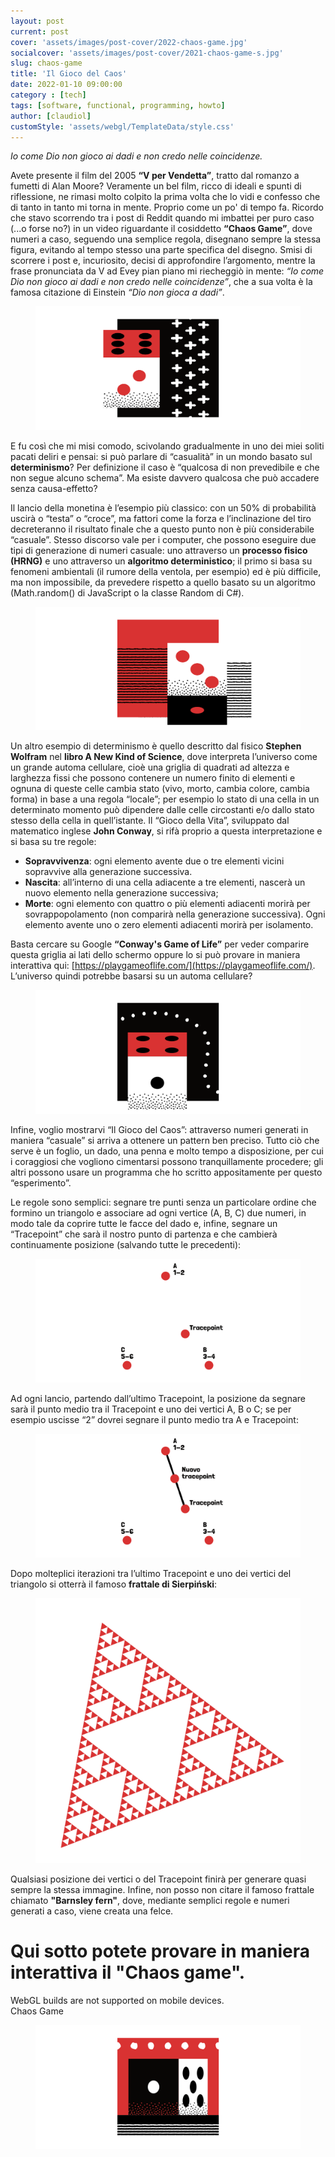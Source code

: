 ```yaml
---
layout: post
current: post
cover: 'assets/images/post-cover/2022-chaos-game.jpg'
socialcover: 'assets/images/post-cover/2021-chaos-game-s.jpg'
slug: chaos-game
title: 'Il Gioco del Caos'
date: 2022-01-10 09:00:00
category : [tech]
tags: [software, functional, programming, howto]
author: [claudiol]
customStyle: 'assets/webgl/TemplateData/style.css'
---
```


<cite>Io come Dio non gioco ai dadi e non credo nelle coincidenze.</cite>

Avete presente il film del 2005 **“V per Vendetta”**, tratto dal romanzo a fumetti di Alan Moore? Veramente un bel film, ricco di ideali e spunti di riflessione, ne rimasi molto colpito la prima volta che lo vidi e confesso che di tanto in tanto mi torna in mente. Proprio come un po' di tempo fa. Ricordo che stavo scorrendo tra i post di Reddit quando mi imbattei per puro caso (...o forse no?) in un video riguardante il cosiddetto **“Chaos Game”**, dove numeri a caso, seguendo una semplice regola, disegnano sempre la stessa figura, evitando al tempo stesso una parte specifica del disegno. Smisi di scorrere i post e, incuriosito, decisi di approfondire l’argomento, mentre la frase pronunciata da V ad Evey pian piano mi riecheggiò in mente: *“Io come Dio non gioco ai dadi e non credo nelle coincidenze”*, che a sua volta è la famosa citazione di Einstein *“Dio non gioca a dadi”*.

<figure style="text-align:center"><img src="/assets/images/post-content/chaos-game/chaos-game_s_001.png" alt="Chaos game" /></figure>

E fu così che mi misi comodo, scivolando gradualmente in uno dei miei soliti pacati deliri e pensai: si può parlare di “casualità” in un mondo basato sul **determinismo**? Per definizione il caso è “qualcosa di non prevedibile e che non segue alcuno schema”. Ma esiste davvero qualcosa che può accadere senza causa-effetto?

Il lancio della monetina è l’esempio più classico: con un 50% di probabilità uscirà o “testa” o “croce”, ma fattori come la forza e l’inclinazione del tiro decreteranno il risultato finale che a questo punto non è più considerabile “casuale”. Stesso discorso vale per i computer, che possono eseguire due tipi di generazione di numeri casuale: uno attraverso un **processo fisico (HRNG)** e uno attraverso un **algoritmo deterministico**; il primo si basa su fenomeni ambientali (il rumore della ventola, per esempio) ed è più difficile, ma non impossibile, da prevedere rispetto a quello basato su un algoritmo (Math.random() di JavaScript o la classe Random di C#).

<figure style="text-align:center"><img src="/assets/images/post-content/chaos-game/chaos-game_s_002.png" alt="Chaos game" /></figure>

Un altro esempio di determinismo è quello descritto dal fisico **Stephen Wolfram** nel **libro A New Kind of Science**, dove interpreta l’universo come un grande automa cellulare, cioè una griglia di quadrati ad altezza e larghezza fissi che possono contenere un numero finito di elementi e ognuna di queste celle cambia stato (vivo, morto, cambia colore, cambia forma) in base a una regola “locale”; per esempio lo stato di una cella in un determinato momento può dipendere dalle celle circostanti e/o dallo stato stesso della cella in quell’istante. Il “Gioco della Vita”, sviluppato dal matematico inglese **John Conway**, si rifà proprio a questa interpretazione e si basa su tre regole:

*   **Sopravvivenza**: ogni elemento avente due o tre elementi vicini sopravvive alla generazione successiva.
*   **Nascita**: all’interno di una cella adiacente a tre elementi, nascerà un nuovo elemento nella generazione successiva;
*   **Morte**: ogni elemento con quattro o più elementi adiacenti morirà per sovrappopolamento (non comparirà nella generazione successiva). Ogni elemento avente uno o zero elementi adiacenti morirà per isolamento.

Basta cercare su Google **“Conway's Game of Life”** per veder comparire questa griglia ai lati dello schermo oppure lo si può provare in maniera interattiva qui: [https://playgameoflife.com/](https://playgameoflife.com/). L’universo quindi potrebbe basarsi su un automa cellulare?

<figure style="text-align:center"><img src="/assets/images/post-content/chaos-game/chaos-game_s_003.png" alt="Chaos game" /></figure>

Infine, voglio mostrarvi “Il Gioco del Caos”: attraverso numeri generati in maniera “casuale” si arriva a ottenere un pattern ben preciso. Tutto ciò che serve è un foglio, un dado, una penna e molto tempo a disposizione, per cui i coraggiosi che vogliono cimentarsi possono tranquillamente procedere; gli altri possono usare un programma che ho scritto appositamente per questo “esperimento”.

Le regole sono semplici: segnare tre punti senza un particolare ordine che formino un triangolo e associare ad ogni vertice (A, B, C) due numeri, in modo tale da coprire tutte le facce del dado e, infine, segnare un “Tracepoint” che sarà il nostro punto di partenza e che cambierà continuamente posizione (salvando tutte le precedenti):
<figure style="text-align:center"><img src="/assets/images/post-content/chaos-game/chaos-game_s_005.png" alt="Chaos game" /></figure>

Ad ogni lancio, partendo dall’ultimo Tracepoint, la posizione da segnare sarà il punto medio tra il Tracepoint e uno dei vertici A, B o C; se per esempio uscisse “2” dovrei segnare il punto medio tra A e Tracepoint:
<figure style="text-align:center"><img src="/assets/images/post-content/chaos-game/chaos-game_s_006.png" alt="Chaos game" /></figure>

Dopo molteplici iterazioni tra l’ultimo Tracepoint e uno dei vertici del triangolo si otterrà il famoso **frattale di Sierpiński**:
<figure style="text-align:center"><img src="/assets/images/post-content/chaos-game/chaos-game_s_007.png" alt="Chaos game" /></figure>

Qualsiasi posizione dei vertici o del Tracepoint finirà per generare quasi sempre la stessa immagine. Infine, non posso non citare il famoso frattale chiamato **"Barnsley fern"**, dove, mediante semplici regole e numeri generati a caso, viene creata una felce.

# Qui sotto potete provare in maniera interattiva il "Chaos game".
<div id="unity-container" class="unity-desktop">
  <canvas id="unity-canvas" width="960" height="600"></canvas>
  <div id="unity-loading-bar">
    <div id="unity-logo"></div>
    <div id="unity-progress-bar-empty">
      <div id="unity-progress-bar-full"></div>
    </div>
  </div>
  <div id="unity-mobile-warning">
    WebGL builds are not supported on mobile devices.
  </div>
  <div id="unity-footer">
    <div id="unity-webgl-logo"></div>
    <div id="unity-fullscreen-button"></div>
    <div id="unity-build-title">Chaos Game</div>
  </div>
</div>

<script>
  console.log('Qui');
  var buildUrl = "/assets/webgl/Build";
  var loaderUrl = buildUrl + "/Build.loader.js";
  var config = {
    dataUrl: buildUrl + "/Build.data",
    frameworkUrl: buildUrl + "/Build.framework.js",
    codeUrl: buildUrl + "/Build.wasm",
    streamingAssetsUrl: "StreamingAssets",
    companyName: "DefaultCompany",
    productName: "Chaos Game",
    productVersion: "0.1",
  };

  var container = document.querySelector("#unity-container");
  var canvas = document.querySelector("#unity-canvas");
  var loadingBar = document.querySelector("#unity-loading-bar");
  var progressBarFull = document.querySelector("#unity-progress-bar-full");
  var fullscreenButton = document.querySelector("#unity-fullscreen-button");
  var mobileWarning = document.querySelector("#unity-mobile-warning");

  // By default Unity keeps WebGL canvas render target size matched with
  // the DOM size of the canvas element (scaled by window.devicePixelRatio)
  // Set this to false if you want to decouple this synchronization from
  // happening inside the engine, and you would instead like to size up
  // the canvas DOM size and WebGL render target sizes yourself.
  // config.matchWebGLToCanvasSize = false;

  if (/iPhone|iPad|iPod|Android/i.test(navigator.userAgent)) {
    container.className = "unity-mobile";
    // Avoid draining fillrate performance on mobile devices,
    // and default/override low DPI mode on mobile browsers.
    config.devicePixelRatio = 1;
    mobileWarning.style.display = "block";
    setTimeout(() => {
      mobileWarning.style.display = "none";
    }, 5000);
  } else {
    canvas.style.width = "960px";
    canvas.style.height = "600px";
  }
  loadingBar.style.display = "block";

  var script = document.createElement("script");
  script.src = loaderUrl;
  script.onload = () => {
    createUnityInstance(canvas, config, (progress) => {
      progressBarFull.style.width = 100 * progress + "%";
    }).then((unityInstance) => {
      loadingBar.style.display = "none";
      fullscreenButton.onclick = () => {
        unityInstance.SetFullscreen(1);
      };
    }).catch((message) => {
      alert(message);
    });
  };
  document.body.appendChild(script);
</script>

<figure style="text-align:center"><img src="/assets/images/post-content/chaos-game/chaos-game_s_004.png" alt="Chaos game" /></figure>